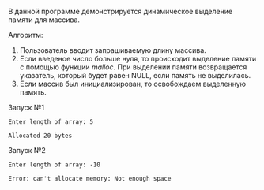 В данной программе демонстрируется динамическое выделение памяти для массива.

Алгоритм:
1. Пользователь вводит запрашиваемую длину массива.
2. Если введеное число больше нуля, то происходит выделение памяти с помощью функции *malloc*. При выделении памяти возвращается указатель, который будет равен NULL, если память не выделилась.
3. Eсли массив был инициализирован, то освобождаем выделенную память.

Запуск №1

`Enter length of array: 5 `

`Allocated 20 bytes `

Запуск №2

`Enter length of array: -10  `

`Error: can't allocate memory: Not enough space  `
